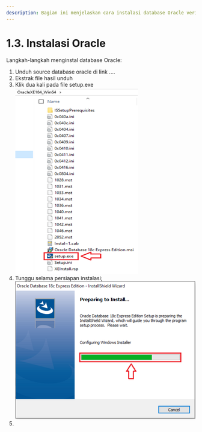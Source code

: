 ```yaml
---
description: Bagian ini menjelaskan cara instalasi database Oracle veris 16c
---
```


# 1.3. Instalasi Oracle

Langkah-langkah menginstal database Oracle:

1. Unduh source database oracle di link ....
2. Ekstrak file hasil unduh
3. Klik dua kali pada file setup.exe ![](../.gitbook/assets/image%20%281%29.png) 
4. Tunggu selama persiapan instalasi;  ![](../.gitbook/assets/image%20%282%29.png) 
5. 
